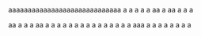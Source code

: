 aaaaaaaaaaaaaaaaaaaaaaaaaaaaa
a
a
a
a
a
aa
a
aa
a
a
a

aa
a
a
a
aa
a
a
a
a
a
a
a
a
a
a
a
a
a
a
a
aaa
a
a
a
a
a
a
a
a
